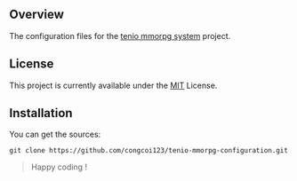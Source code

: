 ## Overview
The configuration files for the [tenio mmorpg system](https://github.com/congcoi123/tenio.git) project.

## License
This project is currently available under the [MIT](LICENSE) License.

## Installation
You can get the sources:
```
git clone https://github.com/congcoi123/tenio-mmorpg-configuration.git
```

> Happy coding !
